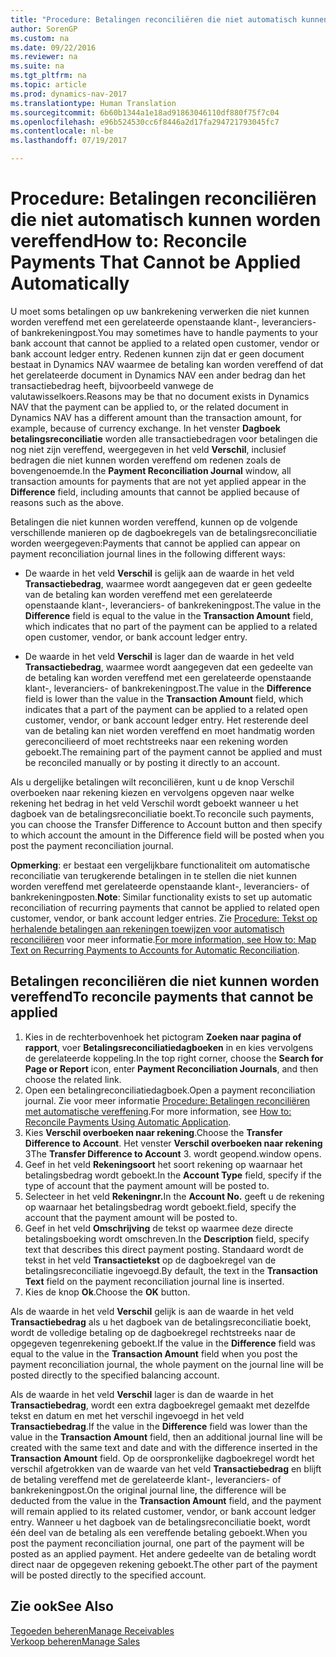```yaml
---
title: "Procedure: Betalingen reconciliëren die niet automatisch kunnen worden vereffend"
author: SorenGP
ms.custom: na
ms.date: 09/22/2016
ms.reviewer: na
ms.suite: na
ms.tgt_pltfrm: na
ms.topic: article
ms.prod: dynamics-nav-2017
ms.translationtype: Human Translation
ms.sourcegitcommit: 6b60b1344a1e18ad91863046110df880f75f7c04
ms.openlocfilehash: e96b524530cc6f8446a2d17fa294721793045fc7
ms.contentlocale: nl-be
ms.lasthandoff: 07/19/2017

---
```


# <a name="how-to-reconcile-payments-that-cannot-be-applied-automatically"></a><span data-ttu-id="65b96-102">Procedure: Betalingen reconciliëren die niet automatisch kunnen worden vereffend</span><span class="sxs-lookup"><span data-stu-id="65b96-102">How to: Reconcile Payments That Cannot be Applied Automatically</span></span>
<span data-ttu-id="65b96-103">U moet soms betalingen op uw bankrekening verwerken die niet kunnen worden vereffend met een gerelateerde openstaande klant-, leveranciers- of bankrekeningpost.</span><span class="sxs-lookup"><span data-stu-id="65b96-103">You may sometimes have to handle payments to your bank account that cannot be applied to a related open customer, vendor or bank account ledger entry.</span></span> <span data-ttu-id="65b96-104">Redenen kunnen zijn dat er geen document bestaat in Dynamics NAV waarmee de betaling kan worden vereffend of dat het gerelateerde document in Dynamics NAV een ander bedrag dan het transactiebedrag heeft, bijvoorbeeld vanwege de valutawisselkoers.</span><span class="sxs-lookup"><span data-stu-id="65b96-104">Reasons may be that no document exists in Dynamics NAV that the payment can be applied to, or the related document in Dynamics NAV has a different amount than the transaction amount, for example, because of currency exchange.</span></span> <span data-ttu-id="65b96-105">In het venster **Dagboek betalingsreconciliatie** worden alle transactiebedragen voor betalingen die nog niet zijn vereffend, weergegeven in het veld **Verschil**, inclusief bedragen die niet kunnen worden vereffend om redenen zoals de bovengenoemde.</span><span class="sxs-lookup"><span data-stu-id="65b96-105">In the **Payment Reconciliation Journal** window, all transaction amounts for payments that are not yet applied appear in the **Difference** field, including amounts that cannot be applied because of reasons such as the above.</span></span>

<span data-ttu-id="65b96-106">Betalingen die niet kunnen worden vereffend, kunnen op de volgende verschillende manieren op de dagboekregels van de betalingsreconciliatie worden weergegeven:</span><span class="sxs-lookup"><span data-stu-id="65b96-106">Payments that cannot be applied can appear on payment reconciliation journal lines in the following different ways:</span></span>

- <span data-ttu-id="65b96-107">De waarde in het veld **Verschil** is gelijk aan de waarde in het veld **Transactiebedrag**, waarmee wordt aangegeven dat er geen gedeelte van de betaling kan worden vereffend met een gerelateerde openstaande klant-, leveranciers- of bankrekeningpost.</span><span class="sxs-lookup"><span data-stu-id="65b96-107">The value in the **Difference** field is equal to the value in the **Transaction Amount** field, which indicates that no part of the payment can be applied to a related open customer, vendor, or bank account ledger entry.</span></span>

- <span data-ttu-id="65b96-108">De waarde in het veld **Verschil** is lager dan de waarde in het veld **Transactiebedrag**, waarmee wordt aangegeven dat een gedeelte van de betaling kan worden vereffend met een gerelateerde openstaande klant-, leveranciers- of bankrekeningpost.</span><span class="sxs-lookup"><span data-stu-id="65b96-108">The value in the **Difference** field is lower than the value in the **Transaction Amount** field, which indicates that a part of the payment can be applied to a related open customer, vendor, or bank account ledger entry.</span></span> <span data-ttu-id="65b96-109">Het resterende deel van de betaling kan niet worden vereffend en moet handmatig worden gereconcilieerd of moet rechtstreeks naar een rekening worden geboekt.</span><span class="sxs-lookup"><span data-stu-id="65b96-109">The remaining part of the payment cannot be applied and must be reconciled manually or by posting it directly to an account.</span></span>

<span data-ttu-id="65b96-110">Als u dergelijke betalingen wilt reconciliëren, kunt u de knop Verschil overboeken naar rekening kiezen en vervolgens opgeven naar welke rekening het bedrag in het veld Verschil wordt geboekt wanneer u het dagboek van de betalingsreconciliatie boekt.</span><span class="sxs-lookup"><span data-stu-id="65b96-110">To reconcile such payments, you can choose the Transfer Difference to Account button and then specify to which account the amount in the Difference field will be posted when you post the payment reconciliation journal.</span></span>

<span data-ttu-id="65b96-111">**Opmerking**: er bestaat een vergelijkbare functionaliteit om automatische reconciliatie van terugkerende betalingen in te stellen die niet kunnen worden vereffend met gerelateerde openstaande klant-, leveranciers- of bankrekeningposten.</span><span class="sxs-lookup"><span data-stu-id="65b96-111">**Note**: Similar functionality exists to set up automatic reconciliation of recurring payments that cannot be applied to related open customer, vendor, or bank account ledger entries.</span></span> <span data-ttu-id="65b96-112">Zie [Procedure: Tekst op herhalende betalingen aan rekeningen toewijzen voor automatisch reconciliëren](receivables-how-map-text-recurring-payments-accounts-auto-reconcilliation.md) voor meer informatie.</span><span class="sxs-lookup"><span data-stu-id="65b96-112">[For more information, see How to: Map Text on Recurring Payments to Accounts for Automatic Reconciliation](receivables-how-map-text-recurring-payments-accounts-auto-reconcilliation.md).</span></span>

## <a name="to-reconcile-payments-that-cannot-be-applied"></a><span data-ttu-id="65b96-113">Betalingen reconciliëren die niet kunnen worden vereffend</span><span class="sxs-lookup"><span data-stu-id="65b96-113">To reconcile payments that cannot be applied</span></span>
1. <span data-ttu-id="65b96-114">Kies in de rechterbovenhoek het pictogram **Zoeken naar pagina of rapport**, voer **Betalingsreconciliatiedagboeken** in en kies vervolgens de gerelateerde koppeling.</span><span class="sxs-lookup"><span data-stu-id="65b96-114">In the top right corner, choose the **Search for Page or Report** icon, enter **Payment Reconciliation Journals**, and then choose the related link.</span></span>
2. <span data-ttu-id="65b96-115">Open een betalingreconciliatiedagboek.</span><span class="sxs-lookup"><span data-stu-id="65b96-115">Open a payment reconciliation journal.</span></span> <span data-ttu-id="65b96-116">Zie voor meer informatie [Procedure: Betalingen reconciliëren met automatische vereffening](receivables-how-reconcile-payments-auto-application.md).</span><span class="sxs-lookup"><span data-stu-id="65b96-116">For more information, see [How to: Reconcile Payments Using Automatic Application](receivables-how-reconcile-payments-auto-application.md).</span></span>
3. <span data-ttu-id="65b96-117">Kies **Verschil overboeken naar rekening**.</span><span class="sxs-lookup"><span data-stu-id="65b96-117">Choose the **Transfer Difference to Account**.</span></span> <span data-ttu-id="65b96-118">Het venster **Verschil overboeken naar rekening** 3</span><span class="sxs-lookup"><span data-stu-id="65b96-118">The **Transfer Difference to Account** 3.</span></span> <span data-ttu-id="65b96-119">wordt geopend.</span><span class="sxs-lookup"><span data-stu-id="65b96-119">window opens.</span></span>
4. <span data-ttu-id="65b96-120">Geef in het veld **Rekeningsoort** het soort rekening op waarnaar het betalingsbedrag wordt geboekt.</span><span class="sxs-lookup"><span data-stu-id="65b96-120">In the **Account Type** field, specify if the type of account that the payment amount will be posted to.</span></span>
5. <span data-ttu-id="65b96-121">Selecteer in het veld **Rekeningnr.**</span><span class="sxs-lookup"><span data-stu-id="65b96-121">In the **Account No.**</span></span> <span data-ttu-id="65b96-122">geeft u de rekening op waarnaar het betalingsbedrag wordt geboekt.</span><span class="sxs-lookup"><span data-stu-id="65b96-122">field, specify the account that the payment amount will be posted to.</span></span>
6. <span data-ttu-id="65b96-123">Geef in het veld **Omschrijving** de tekst op waarmee deze directe betalingsboeking wordt omschreven.</span><span class="sxs-lookup"><span data-stu-id="65b96-123">In the **Description** field, specify text that describes this direct payment posting.</span></span> <span data-ttu-id="65b96-124">Standaard wordt de tekst in het veld **Transactietekst** op de dagboekregel van de betalingsreconciliatie ingevoegd.</span><span class="sxs-lookup"><span data-stu-id="65b96-124">By default, the text in the **Transaction Text** field on the payment reconciliation journal line is inserted.</span></span>
7. <span data-ttu-id="65b96-125">Kies de knop **Ok**.</span><span class="sxs-lookup"><span data-stu-id="65b96-125">Choose the **OK** button.</span></span>

<span data-ttu-id="65b96-126">Als de waarde in het veld **Verschil** gelijk is aan de waarde in het veld **Transactiebedrag** als u het dagboek van de betalingsreconciliatie boekt, wordt de volledige betaling op de dagboekregel rechtstreeks naar de opgegeven tegenrekening geboekt.</span><span class="sxs-lookup"><span data-stu-id="65b96-126">If the value in the **Difference** field was equal to the value in the **Transaction Amount** field when you post the payment reconciliation journal, the whole payment on the journal line will be posted directly to the specified balancing account.</span></span>

<span data-ttu-id="65b96-127">Als de waarde in het veld **Verschil** lager is dan de waarde in het **Transactiebedrag**, wordt een extra dagboekregel gemaakt met dezelfde tekst en datum en met het verschil ingevoegd in het veld **Transactiebedrag**.</span><span class="sxs-lookup"><span data-stu-id="65b96-127">If the value in the **Difference** field was lower than the value in the **Transaction Amount** field, then an additional journal line will be created with the same text and date and with the difference inserted in the **Transaction Amount** field.</span></span> <span data-ttu-id="65b96-128">Op de oorspronkelijke dagboekregel wordt het verschil afgetrokken van de waarde van het veld **Transactiebedrag** en blijft de betaling vereffend met de gerelateerde klant-, leveranciers- of bankrekeningpost.</span><span class="sxs-lookup"><span data-stu-id="65b96-128">On the original journal line, the difference will be deducted from the value in the **Transaction Amount** field, and the payment will remain applied to its related customer, vendor, or bank account ledger entry.</span></span> <span data-ttu-id="65b96-129">Wanneer u het dagboek van de betalingsreconciliatie boekt, wordt één deel van de betaling als een vereffende betaling geboekt.</span><span class="sxs-lookup"><span data-stu-id="65b96-129">When you post the payment reconciliation journal, one part of the payment will be posted as an applied payment.</span></span> <span data-ttu-id="65b96-130">Het andere gedeelte van de betaling wordt direct naar de opgegeven rekening geboekt.</span><span class="sxs-lookup"><span data-stu-id="65b96-130">The other part of the payment will be posted directly to the specified account.</span></span>

## <a name="see-also"></a><span data-ttu-id="65b96-131">Zie ook</span><span class="sxs-lookup"><span data-stu-id="65b96-131">See Also</span></span>
[<span data-ttu-id="65b96-132">Tegoeden beheren</span><span class="sxs-lookup"><span data-stu-id="65b96-132">Manage Receivables</span></span>](receivables-manage-receivables.md)  
[<span data-ttu-id="65b96-133">Verkoop beheren</span><span class="sxs-lookup"><span data-stu-id="65b96-133">Manage Sales</span></span>](sales-manage-sales.md)

